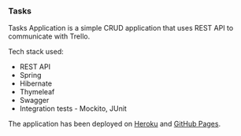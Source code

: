 ### Tasks

Tasks Application is a simple CRUD application that uses REST API to communicate with Trello.
 
 Tech stack used: 
  * REST API
  * Spring
  * Hibernate
  * Thymeleaf 
  * Swagger 
  * Integration tests - Mockito, JUnit
    
    
  The application has been deployed on [Heroku](https://whispering-bastion-50699.herokuapp.com) and [GitHub Pages](https://a-leja.github.io).
